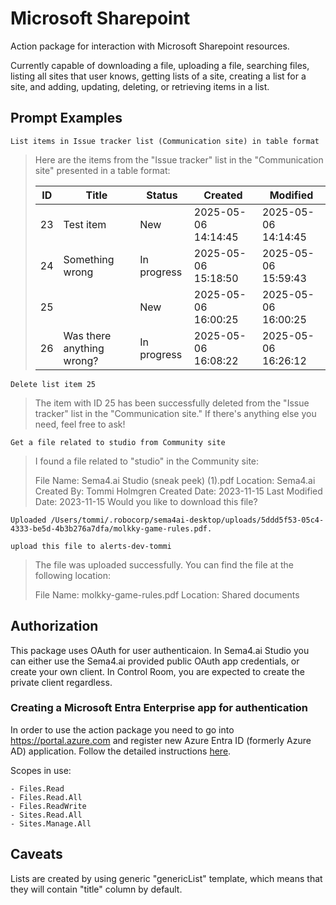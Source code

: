 # Microsoft Sharepoint

Action package for interaction with Microsoft Sharepoint resources.

Currently capable of downloading a file, uploading a file, searching files, listing all sites
that user knows, getting lists of a site, creating a list for a site, and adding, updating, deleting, or retrieving items in a list.

## Prompt Examples

```
List items in Issue tracker list (Communication site) in table format
```

> Here are the items from the "Issue tracker" list in the "Communication site" presented in a table format:
>
> | ID | Title                  | Status      | Created             | Modified            |
> |----|------------------------|-------------|---------------------|---------------------|
> | 23 | Test item              | New         | 2025-05-06 14:14:45 | 2025-05-06 14:14:45 |
> | 24 | Something wrong        | In progress | 2025-05-06 15:18:50 | 2025-05-06 15:59:43 |
> | 25 |                        | New         | 2025-05-06 16:00:25 | 2025-05-06 16:00:25 |
> | 26 | Was there anything wrong? | In progress | 2025-05-06 16:08:22 | 2025-05-06 16:26:12 |

```
Delete list item 25
```

> The item with ID 25 has been successfully deleted from the "Issue tracker" list in the "Communication site." If there's anything else you need, feel free to ask!


```
Get a file related to studio from Community site
```

> I found a file related to "studio" in the Community site:
>
> File Name: Sema4.ai Studio (sneak peek) (1).pdf
> Location: Sema4.ai
> Created By: Tommi Holmgren
> Created Date: 2023-11-15
> Last Modified Date: 2023-11-15
> Would you like to download this file?

```
Uploaded /Users/tommi/.robocorp/sema4ai-desktop/uploads/5ddd5f53-05c4-4333-be5d-4b3b276a7dfa/molkky-game-rules.pdf.

upload this file to alerts-dev-tommi
```

> The file was uploaded successfully. You can find the file at the following location:
>
> File Name: molkky-game-rules.pdf
> Location: Shared documents

## Authorization

This package uses OAuth for user authenticaion. In Sema4.ai Studio you can either use the Sema4.ai provided public OAuth app credentials, or create your own client. In Control Room, you are expected to create the private client regardless.

### Creating a Microsoft Entra Enterprise app for authentication

In order to use the action package you need to go into https://portal.azure.com and register new Azure Entra ID (formerly Azure AD) application. Follow the detailed instructions [here](https://sema4.ai/docs/build-agents/prebuilt-actions/authentication/microsoft).

Scopes in use:

    - Files.Read
    - Files.Read.All
    - Files.ReadWrite
    - Sites.Read.All
    - Sites.Manage.All

## Caveats

Lists are created by using generic "genericList" template, which means that they will contain "title" column by default.
